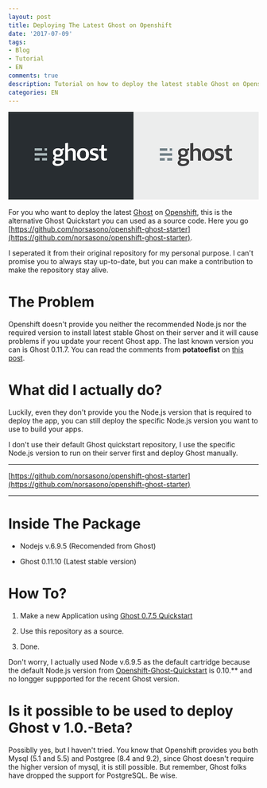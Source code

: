 ```yaml
---
layout: post
title: Deploying The Latest Ghost on Openshift
date: '2017-07-09'
tags:
- Blog
- Tutorial
- EN
comments: true
description: Tutorial on how to deploy the latest stable Ghost on Openshift.
categories: EN
---
```



![](/images/2016/12/ghost.png)

For you who want to deploy the latest [Ghost](https://tryghost.org) on [Openshift](https://openshift.redhat.com), this is the alternative Ghost Quickstart you can used as a source code. Here you go [https://github.com/norsasono/openshift-ghost-starter](https://github.com/norsasono/openshift-ghost-starter).

I seperated it from their original repository for my personal purpose. I can't promise you to always stay up-to-date, but you can make a contribution to make the repository stay alive.

# The Problem

Openshift doesn't provide you neither the recommended Node.js nor the required version to install latest stable Ghost on their server and it will cause problems if you update your recent Ghost app. The last known version you can is Ghost 0.11.7. You can read the comments from **potatoefist** on [this post](https://blog.sasono.web.id/2016/12/19/update-ghost-0-11-3-using-openshift-quickstart/).

# What did I actually do?

Luckily, even they don't provide you the Node.js version that is required to deploy the app, you can still deploy the specific Node.js version you want to use to build your apps.

I don't use their default Ghost quickstart repository, I use the specific Node.js version to run on their server first and deploy Ghost manually.

<hr>

[https://github.com/norsasono/openshift-ghost-starter](https://github.com/norsasono/openshift-ghost-starter)

<hr>

# Inside The Package

* Nodejs v.6.9.5 (Recomended from Ghost)

* Ghost 0.11.10 (Latest stable version)

# How To?

1. Make a new Application using [Ghost 0.7.5 Quickstart](https://openshift.redhat.com/app/console/application_type/quickstart!240)

1. Use this repository as a source.

1. Done.

Don't worry, I actually used Node v.6.9.5 as the default cartridge because the default Node.js version from [Openshift-Ghost-Quickstart](https://github.com/openshift-quickstart/openshift-ghost-quickstart) is 0.10.** and no longger suppported for the recent Ghost version.

# Is it possible to be used to deploy Ghost v 1.0.-Beta?

Possiblly yes, but I haven't tried. You know that Openshift provides you both Mysql (5.1 and 5.5) and Postgree (8.4 and 9.2), since Ghost doesn't require the higher version of mysql, it is still possible. But remember, Ghost folks have dropped the support for PostgreSQL. Be wise.

